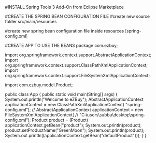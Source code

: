 #INSTALL
Spring Tools 3 Add-On from Eclipse Marketplace

#CREATE THE SPRING BEAN CONFIGURATION FILE
#create new source folder
src/main/resources

#create new spring bean configuration file inside resources
[spring-config.xml]
<?xml version="1.0" encoding="UTF-8"?>
<beans xmlns="http://www.springframework.org/schema/beans"
	xmlns:xsi="http://www.w3.org/2001/XMLSchema-instance"
	xsi:schemaLocation="http://www.springframework.org/schema/beans http://www.springframework.org/schema/beans/spring-beans.xsd">
	<bean id="product" class="com.ezbuy.model.Product">
		<constructor-arg name="productID" value="100" />
		<constructor-arg name="productName" value="Red" />
		<constructor-arg name="description" value="Sun" />
	</bean>
    <bean id="defaultProduct" class="com.ezbuy.model.Product">
	</bean>
</beans>

#CREATE APP TO USE THE BEANS
package com.ezbuy;

import org.springframework.context.support.AbstractApplicationContext;
import org.springframework.context.support.ClassPathXmlApplicationContext;
import org.springframework.context.support.FileSystemXmlApplicationContext;

import com.ezbuy.model.Product;

public class App {
	public static void main(String[] args) {
		System.out.println("Welcome to eZBuy");
		AbstractApplicationContext applicationContext = new ClassPathXmlApplicationContext(
				"spring-config.xml");
//		AbstractApplicationContext applicationContext = new FileSystemXmlApplicationContext(
//				"C:\\users\\subbu\\desktop\\spring-config.xml");
		Product product = (Product) applicationContext.getBean("product");
		System.out.println(product);
		product.setProductName("GreenMoon");
		System.out.println(product);
		System.out.println((applicationContext.getBean("defaultProduct")));
	}
}


